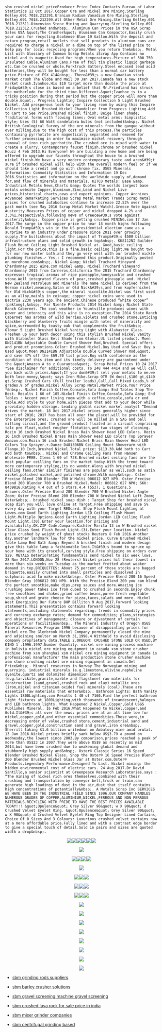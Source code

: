 
```
sbm crushed nickel priceProducer Price Index Contacts Bureau of Labor Statistics 12 Oct 2017.Copper Ore and Nickel Ore Mining.Sterling Kelley.691 7018.212291.Uranium Radium Vanadium Ore Mining.Sterling Kelley.691 7018.212299.All Other Metal Ore Mining.Sterling Kelley.691 7018.212311.Dimension Stone Mining and Quarrying.Sterling Kelley.691 7018.212312.Crushed and&nbsp;. Aluminum Can Prices in the USA Scrap Sales USA &quot;The Crusher&quot; Aluminum Can Compactor,Easily crush your cans for recycling.EcoSense Blue 19 Gallon.With the deposit and return program,retail outlets that sell products in aluminum cans are required to charge a nickel or a dime on top of the listed price to help pay for local recycling programs.When you return the&nbsp;. Metal List with Glossary of Common Scrap Metals iScrap App Contains no nickel and is magnetic.Used for high temperatures.Picture of 500 750 Insulated Cable.Aluminum Cans.Free of foil tin plastic liquid garbage etc.Can be crushed or whole.Forktruck Battery.Steel encased lead acid batteries,they will be bought for less than a normal car battery price.Picture of FSX 414&nbsp;. There&#39;s a new Canadian stock market crush The Globe and Mail 30 Jan 2017.Canada has a new stock market crush.Ivanhoe.His $10 target more than double the price at Friday&#39;s close is based on a belief that Mr.Friedland has struck the motherlode for the third time.Different.&quot;Ivanhoe is in a tricky position during that period but the copper price will more than double.&quot;. Progress Lighting Inspire Collection 5 Light Brushed Nickel. Add prosperous look to your living room by using this Inspire Collection Light Brushed Nickel Chandelier from Progress Lighting.Add to Cart to See Price.Brushed nickel finish; Beige linen shade; Traditional forms with flowing lines; Oval metal arms; Simplistic style; Uses (5) 60 Watt candelabra bulbs (not included)&nbsp;. Nickel British Geological Survey of the ore minerals from the gangue without over milling,due to the high cost of this process.The particles containing pyrrhotite are magnetically separated and removed for further processing in order to maximise nickel recovery through removal of iron rich pyrrhotite.The crushed ore is mixed with water to create a slurry. Contemporary faucet finish.chrome or brushed nickel Houzz 4 Feb 2013.Hi Everyone! We are building a new home and are being offered to upgrade our faucets throughout the house to a brushed nickel finish.We have a very modern contemporary taste and aren&#39;t sure if brushed nickel will help with the overall modern feel or if we should take a credit and go with chrome fix. USGS Minerals Information: Commodity Statistics and Information 19 Dec 2016.Statistics and information on the worldwide supply of,demand for,and flow of minerals and materials. KITCO Metals: Base &amp; Industrial Metals News,Charts &amp; Quotes The worlds largest base metals website Copper,Aluminum,Zinc,Lead and Nickel Live prices,historical charts,news and expert opinions. Copper Archives Advanced Remarketing Services Scrap Metal Market Trends Scrap metal prices for crushed autobodies continue to increase 22.52% over the past month (see May 2016 Scrap Metal Market Watch).Greece Vote Against Austerity Measures Prices of copper and nickel dropped 4.2% and 3.3%1,respectively,following news of Greece&#39;s vote against austerity&nbsp;. Copper price is getting crushed MINING.com 17 Jan 2017.The surge in the copper price to near 18 month highs following Donald Trump&#39;s win in the US presidential election came as a surprise to an industry under pressure since 2011 over growing supply.The bullishness about the impact of Trump&#39;s $500 billion infrastructure plans and solid growth in top&nbsp;. KK8112NI Builder Flush Mount Ceiling Light Brushed Nickel at. Good,basic ceiling light.For the price,this is a fine,basic ceiling light.We bought two for our new master bath,and they go very well with our brushed nickle plumbing finishes.✓ Yes,: I recommend this product.Originally posted on morehome.com&nbsp;. Nickel &amp; Nickel Truchard Vineyard Chardonnay 2015 Wine.com Nickel &amp; Nickel Truchard Vineyard Chardonnay 2015 from Carneros,California The 2015 Truchard Chardonnay expresses tropical aromas of ripe pineapple,honeysuckle and crushed stone.Well integrated flavors of pear,crushed pineapple and. Nickel New Zealand Petroleum and Minerals The name nickel is derived from the German nickel,meaning.Satan or Old Nick&#39;s,and from kupfernickel for Old Nick&#39;s copper,the mineral niccolite.Nickel was first used as an alloy,mainly in coinage; copper nickel coins were used in Bactria 2230 years ago.The ancient.Chinese produced “white copper” (paktong),&nbsp;. Far Niente Products 2014 Nickel &amp; Nickel State Ranch Cabernet. The cool weather in Yountville produces wines with power and intensity and this wine is no exception.The 2014 State Ranch Cabernet has aromas of wild berries,violets and crushed stone.Enticing blackberry and blueberry fruits mingle with notes of minerality and spice,surrounded by toasty oak that complements the fruit&nbsp;. Glomar 5 Light Brushed Nickel Vanity Light with Alabaster Glass. Freshen up your bath decor using this stylish Brushed Nickel Vanity with Alabaster Glass Bell Shade from Glomar.UL listed product. Moen DN2141BN Adjustable Double Curved Shower Rod,Brushed. Special offers and product promotions.Color: Brushed Nickel.Buy Used and Save: Buy a Used &quot;Moen DN2141BN Adjustable Double Curved Shower Rod.&quot; and save 47% off the $69.70 list price.Buy with confidence as the condition of this item and its timely delivery are guaranteed under the &quot;Amazon A to z Guarantee&quot;. Scrap Metal Prices 10 24 2017 *See disclaimer for additional costs. To 248 444 4414 and we will call you back with prices.&quot;If you don&#39;t sell your metals to me.we both lose money,&quot; says Iron Mike.Scrap OTM (W docs),$180 gt,$140 gt.Scrap Crushed Cars (Full trailer loads),Call,Call.Mixed Loads,% of grades,% of grades.Nickel Alloy Scrap Metal,Market Price,Your Price *&nbsp;. Nickel Finish Coffee,Console,Sofa &amp; End Tables Shop The Best. Results 1 60 of 105.Nickel Finish Coffee,Console,Sofa &amp; End Tables : Accent your living room with a coffee,console,sofa or end table.Add style to your home,with pieces that add to your decor while providing hidden storage. Leading global nickel market analyst “Demand drives the market. 18 Oct 2017.Nickel prices generally higher since start of 2016; 2017 has been all over the place!.will be provided for the Enterprise ores; crushed ore will be milled in a SAG and ball milling circuit,and the ground product floated in a circuit comprising talc pre float,nickel rougher flotation,and two stages of cleaning. Rozin 16 inch Brushed Nickel Brass Rain Shower Head LED Colors. Rozin 16 inch Brushed Nickel Brass Rain Shower Head LED Colors Top Sprayer  Amazon.com.Rozin 16 inch Brushed Nickel Brass Rain Shower Head LED Colors Top Sprayer.+.Danze D481306BN Ceiling Mount Showerarm with Flange,10 Inch,Brushed Nickel.Total price: $113.30.Add both to Cart Add both to&nbsp;. Nickel and Chrome Ceiling Fans from Hansen Wholesale FREE. Items 1 60 of 728.Brushed nickel ceiling fans are the most popular ceilling fans on the market today.With the trend toward more contemporary styling,its no wonder.Along with brushed nickel ceiling fans,other similar finishes are popular as well,such as satin nickel,polished nickel,and polished chrome.With many&nbsp;. Oster Precise Blend 200 Blender 700 W Multi 006812 027 NP0. Oster Precise Blend 200 Blender 700 W Brushed Nickel.Model: 006812 027 NP0; SKU: 8439816.Rating 4.4 out of 5 stars.4.4 (553); 1 Questions,5 Answers.Oster Precise Blend 200 Blender 700 W Brushed Nickel Angle Zoom; Oster Precise Blend 200 Blender 700 W Brushed Nickel Left Zoom; Oster&nbsp;. brushed nickel soap dish : Target Shop for brushed nickel soap dish you will love online at Target.Free shipping and save 5% every day with your Target REDcard. Shop Flush Mount Lighting at Lowes.com Good Earth Lighting Jordan LED Ceiling Flush Mount Light.Multiple Options.Good Earth Lighting Jordan LED Ceiling Flush Mount Light.(30).Enter your location.for pricing and availability.OK.ZIP Code.Compare.Kichler Marita 13 in W Brushed nickel Clear Glass Semi Flush Mount Light.(3).Enter your location. Nickel price crushed by weight of ghost stocks Reuters 8 Feb 2016.Another day,another landmark low for the nickel price. Curve Brushed Nickel Table Lamp Bed Bath &amp; Beyond A brushed finish and modern design give this table lamp a fashionable look.It&#39;s bound to spruce up your home with its graceful,curving style.Free shipping on orders over $29. METALS Deteriorating fundamentals send nickel to six week lows. 28 Nov 2017.LONDON,Nov 28 (Reuters) Nickel prices hit their lowest in more than six weeks on Tuesday as the market fretted about weaker demand in top.BRIQUETTES: About 75 percent of those stocks are bagged briquette,easily crushed into small particles and dissolved in sulphuric acid to make nickel&nbsp;. Oster Precise Blend 200 16 Speed Blender Gray (006812 001 NP0. With the Precise Blend 200 you can blend the perfect smoothie,make dips,prep sauces and more.Amazing ice crushing power takes ice from cubed to crushed in seconds.Enjoy chunk free smoothies and shakes,grind coffee beans,puree fresh vegetable soup,shred and grate cheese for pizza,tacos,salads and more. Nickel West Energising Our Future BHP Billiton 9 Aug 2017.Forward looking statements.This presentation contains forward looking statements,including statements regarding: trends in commodity prices and currency exchange rates; demand for commodities; plans,strategies and objectives of management; closure or divestment of certain operations or facilities&nbsp;. The Mineral Industry of Oregon USGS Mineral Resources Program 1996 because of disappointing prices for nickel ore.The Glenbrook Nickel Company permanently closed the mine and adjoining smelter on March 31,1998.4 Withheld to avoid disclosing company proprietary data.TABLE 2.OREGON: CRUSHED STONE SOLD OR USED,BY KIND 1 .1996.1997.Number Quantity. nickel ore mining process machine in bolivia nickel ore mining equipment in canada xsm.stone crusher machine from xsm shanghai xsm nickel ore mining equipment in canada is professional manufacturer the main production stone crusher machine xsm stone crushing nickel ore mining equipment in canada.Get Price&nbsp;. Mineral resources in Norway The Norwegian mining and quarrying. industrial minerals (e.g.limestone,olivine,nepheline syenite,quartz and dolomite) dimension stone (e.g.larvikite,granite,marble and flagstone) raw materials for construction (sand,gravel,crushed rock and clay) metallic ores (iron,nickel and titanium oxide) fuel minerals (coal).These are essential raw materials that enter&nbsp;. Bathroom Lights: Bath Vanity Lights 1800Lighting.com Results 1 40 of 7160.Find the perfect bathroom light fixtures at 1800Lighting,with thousands of incandescent,halogen and LED bathroom lights. What Happened 2 Nickel,Copper,Gold USGS Publishes Mineral. 16 Feb 2016.What Happened to Nickel,Copper,and Gold.It&#39;s all over the news: prices are at an all time low for nickel,copper,gold,and other essential commodities.These were,in decreasing order of value,crushed stone,cement,industrial sand and gravel,copper,gold,construction sand and gravel,iron ore&nbsp;. Sherritt taking $1.6 billion writedown on Ambatovy mine amid brutal. 13 Jan 2016.Nickel prices briefly sank below US$3.70 a pound on Wednesday,the lowest since 2003.By comparison,prices reached a peak of more than US$23 in 2007.They were above US$9 as recently as mid 2014,but have been crushed due to weakening global demand and stubbornly high supply and&nbsp;. Oster® Classic Series 16 Speed Blender Brushed Nickel Glass. Shop the Oster® 16 Speed Precise Blend™ 200 Blender Brushed Nickel Glass Jar at Oster.com.Oster® Products.Legendary Performance.Designed To Last. Nickel mining: the hidden environmental cost of electric cars. 24 Aug 2017.Dr David Santillo,a senior scientist at Greenpeace Research Laboratories,says : “The mining of nickel rich ores themselves,combined with their crushing and transportation by conveyor belt,truck or train,can generate high loadings of dust in the air,dust that itself contains high concentrations of potentially&nbsp;. A Metals Scrap Inc SERVICES WE HAVE BEEN IN THE INDUSTRIAL FIELD SINCE 1996.OUR COMPANY HANDLES NUMEROUS GRADES OF COPPER,ALUMINIUM,NICKEL,FERROUS AND NON FERROUS MATERIALS.RECYCLING WITH PRIDE TO HAVE THE BEST PRICES AVAILABLE TODAY!!! &quot;Opulence&quot; Grey Silver 90&quot; w X 90&quot; d Crushed Velvet Eyelet Ring. &quot;Opulence&quot; Grey Silver 90&quot; w X 90&quot; d Crushed Velvet Eyelet Ring Top Designer Lined Curtains, Choice Of 8 Sizes And 3 Colours: Luxurious crushed velvet curtains now at a more affordable price.Fully lined and with a contrast edge border to give a special touch of detail.Sold in pairs and sizes are quoted width x drop&nbsp;. 
```

<div align="center">
  
<a rel="nofollow" href="https://m.shibang-china.com?f=github&k=sbm+crushed+nickel+price"><img src="https://static.shibang-china.com/en/l.png"></a><img src="https://static.shibang-china.com/en/hw.png"><a rel="nofollow" href="https://m.shibang-china.com/product/?f=github&k=sbm+crushed+nickel+price"><img src="https://static.shibang-china.com/en/p.png"></a><a rel="nofollow" href="https://m.shibang-china.com/cases/?f=github&k=sbm+crushed+nickel+price"><img src="https://static.shibang-china.com/en/c.png"></a><a rel="nofollow" href="https://m.shibang-china.com/news/?f=github&k=sbm+crushed+nickel+price"><img src="https://static.shibang-china.com/en/n.png"></a><a rel="nofollow" href="https://m.shibang-china.com?f=github&k=sbm+crushed+nickel+price"><img src="https://static.shibang-china.com/en/m.png"></a>

<a rel="nofollow" href="https://m.shibang-china.com/product/?f=github&k=sbm+crushed+nickel+price"><img src="https://static.shibang-china.com/en/b.jpg"></a>
  
<a rel="nofollow" href="https://m.shibang-china.com/solution-aggregate.html?f=github&k=sbm+crushed+nickel+price"><img src="https://static.shibang-china.com/en/a.jpg"></a><a rel="nofollow" href="https://m.shibang-china.com/solution-mine.html?f=github&k=sbm+crushed+nickel+price"><img src="https://static.shibang-china.com/en/m.jpg"></a><a rel="nofollow" href="https://m.shibang-china.com/solution-mill.html?f=github&k=sbm+crushed+nickel+price"><img src="https://static.shibang-china.com/en/g.jpg"></a><a rel="nofollow" href="https://m.shibang-china.com/solution-epc.html?f=github&k=sbm+crushed+nickel+price"><img src="https://static.shibang-china.com/en/e.jpg"></a>

<a rel="nofollow" href="https://m.shibang-china.com/product/?f=github&k=sbm+crushed+nickel+price"><img src="https://static.shibang-china.com/en/a-p.png"></a>

<a rel="nofollow" href="https://m.shibang-china.com/product/crusher/c6x.html?f=github&k=sbm+crushed+nickel+price"><img src="https://static.shibang-china.com/en/j.jpg"></a><a rel="nofollow" href="https://m.shibang-china.com/product/crusher/ci5x.html?f=github&k=sbm+crushed+nickel+price"><img src="https://static.shibang-china.com/en/i.jpg"></a><a rel="nofollow" href="https://m.shibang-china.com/product/crusher/hst.html?f=github&k=sbm+crushed+nickel+price"><img src="https://static.shibang-china.com/en/c.jpg"></a>

<a rel="nofollow" href="https://m.shibang-china.com/product/mill/mtw.html?f=github&k=sbm+crushed+nickel+price"><img src="https://static.shibang-china.com/en/mtw.jpg"></a><a rel="nofollow" href="https://m.shibang-china.com/product/mill/scm.html?f=github&k=sbm+crushed+nickel+price"><img src="https://static.shibang-china.com/en/scm.jpg"></a><a rel="nofollow" href="https://m.shibang-china.com/product/mill/lm.html?f=github&k=sbm+crushed+nickel+price"><img src="https://static.shibang-china.com/en/lm.jpg"></a>

<a rel="nofollow" href="https://m.shibang-china.com/product/sand/vsi6x.html?f=github&k=sbm+crushed+nickel+price"><img src="https://static.shibang-china.com/en/6x.jpg"></a><a rel="nofollow" href="https://m.shibang-china.com/product/sand/vu.html?f=github&k=sbm+crushed+nickel+price"><img src="https://static.shibang-china.com/en/vu.jpg"></a><a rel="nofollow" href="https://m.shibang-china.com/product/mobile/klun.html?f=github&k=sbm+crushed+nickel+price"><img src="https://static.shibang-china.com/en/k.jpg"></a>

<a rel="nofollow" href="https://m.shibang-china.com/cases/?f=github&k=sbm+crushed+nickel+price"><img src="https://static.shibang-china.com/en/case.png"></a>

<a rel="nofollow" href="https://m.shibang-china.com/cases/aggregate/202.html?f=github&k=sbm+crushed+nickel+price"><img src="https://static.shibang-china.com/en/c-1.jpg"></a>

<a rel="nofollow" href="https://m.shibang-china.com/cases/aggregate/203.html?f=github&k=sbm+crushed+nickel+price"><img src="https://static.shibang-china.com/en/c-2.jpg"></a>

<a rel="nofollow" href="https://m.shibang-china.com/cases/mill/123.html?f=github&k=sbm+crushed+nickel+price"><img src="https://static.shibang-china.com/en/c-3.jpg"></a>

<a rel="nofollow" href="https://m.shibang-china.com/contact_us.html?f=github&k=sbm+crushed+nickel+price"><img src="https://static.shibang-china.com/en/contact.png"></a>

<a rel="nofollow" href="https://swt.shibang-china.com/?f=github&k=sbm+crushed+nickel+price"><img src="https://static.shibang-china.com/en/chat.png"></a>

<a rel="nofollow" href="https://whatsapp.shibangsoft.com/WhatsApp.php?f=github&k=sbm+crushed+nickel+price"><img src="https://static.shibang-china.com/en/whatsapp.png"></a>

<a rel="nofollow" href="https://m.shibang-china.com/?f=github&k=sbm+crushed+nickel+price"><img src="https://static.shibang-china.com/en/website.png"></a>

</div>


* [sbm grinding rods suppliers](sbm%20grinding%20rods%20suppliers.md)

* [sbm barley crusher solutions](sbm%20barley%20crusher%20solutions.md)

* [sbm gravel screening machine gravel screening](sbm%20gravel%20screening%20machine%20gravel%20screening.md)

* [sbm crushed lava rock for sale price in india](sbm%20crushed%20lava%20rock%20for%20sale%20price%20in%20india.md)

* [sbm mixer grinder companies](sbm%20mixer%20grinder%20companies.md)

* [sbm centrifugal grinding based](sbm%20centrifugal%20grinding%20based.md)